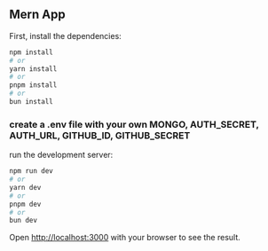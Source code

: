 ## Mern App

First, install the dependencies:

```bash
npm install
# or
yarn install
# or
pnpm install
# or
bun install
```

### create a .env file with your own MONGO, AUTH_SECRET, AUTH_URL, GITHUB_ID, GITHUB_SECRET

run the development server:

```bash
npm run dev
# or
yarn dev
# or
pnpm dev
# or
bun dev
```

Open [http://localhost:3000](http://localhost:3000) with your browser to see the result.
